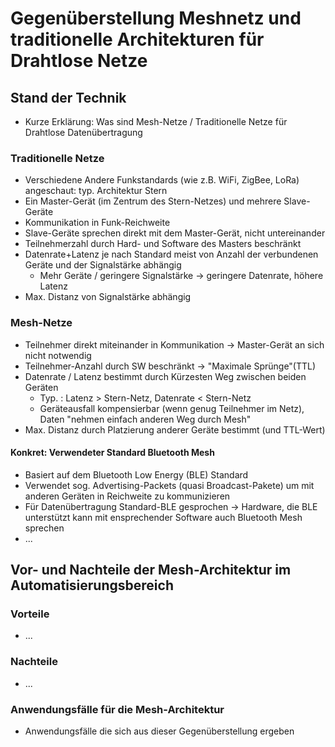 # Gegenüberstellung Meshnetz und traditionelle Architekturen für Drahtlose Netze

## Stand der Technik
 - Kurze Erklärung: Was sind Mesh-Netze / Traditionelle Netze für Drahtlose Datenübertragung

### Traditionelle Netze
 - Verschiedene Andere Funkstandards (wie z.B. WiFi, ZigBee, LoRa) angeschaut: typ. Architektur Stern
 - Ein Master-Gerät (im Zentrum des Stern-Netzes) und mehrere Slave-Geräte
 - Kommunikation in Funk-Reichweite
 - Slave-Geräte sprechen direkt mit dem Master-Gerät, nicht untereinander
 - Teilnehmerzahl durch Hard- und Software des Masters beschränkt
 - Datenrate+Latenz je nach Standard meist von Anzahl der verbundenen Geräte und der Signalstärke abhängig
    - Mehr Geräte / geringere Signalstärke -> geringere Datenrate, höhere Latenz
 - Max. Distanz von Signalstärke abhängig

### Mesh-Netze
 - Teilnehmer direkt miteinander in Kommunikation -> Master-Gerät an sich nicht notwendig
 - Teilnehmer-Anzahl durch SW beschränkt -> "Maximale Sprünge"(TTL) 
 - Datenrate / Latenz bestimmt durch Kürzesten Weg zwischen beiden Geräten
    - Typ. : Latenz > Stern-Netz, Datenrate < Stern-Netz
    - Geräteausfall kompensierbar (wenn genug Teilnehmer im Netz), Daten "nehmen einfach anderen Weg durch Mesh"
 - Max. Distanz durch Platzierung anderer Geräte bestimmt (und TTL-Wert)

#### Konkret: Verwendeter Standard Bluetooth Mesh
 - Basiert auf dem Bluetooth Low Energy (BLE) Standard
 - Verwendet sog. Advertising-Packets (quasi Broadcast-Pakete) um mit anderen Geräten in Reichweite zu kommunizieren
 - Für Datenübertragung Standard-BLE gesprochen -> Hardware, die BLE unterstützt kann mit ensprechender Software auch Bluetooth Mesh sprechen
 - ...


## Vor- und Nachteile der Mesh-Architektur im Automatisierungsbereich

### Vorteile
 - ...

### Nachteile
 - ...

### Anwendungsfälle für die Mesh-Architektur
 - Anwendungsfälle die sich aus dieser Gegenüberstellung ergeben

